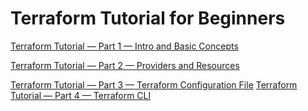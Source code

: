 # Terraform Tutorial for Beginners

[Terraform Tutorial — Part 1 — Intro and Basic Concepts](./docs/Terraform%20Tutorial%20%E2%80%94%20Part%201%20%E2%80%94%20Intro%20and%20Basic%20Concepts.md)

[Terraform Tutorial — Part 2 — Providers and Resources](./docs/Terraform%20Tutorial%20%E2%80%94%20Part%202%20%E2%80%94%20Providers%20and%20Resources.md)

[Terraform Tutorial — Part 3 — Terraform Configuration File](./docs/Terraform%20Tutorial%20%E2%80%94%20Part%203%20%E2%80%94%20Terraform%20Configuration%20File.md)
[Terraform Tutorial — Part 4 — Terraform CLI](./docs/Terraform%20Tutorial%20%E2%80%94%20Part%204%20%E2%80%94%20Terraform%20CLI.md)
